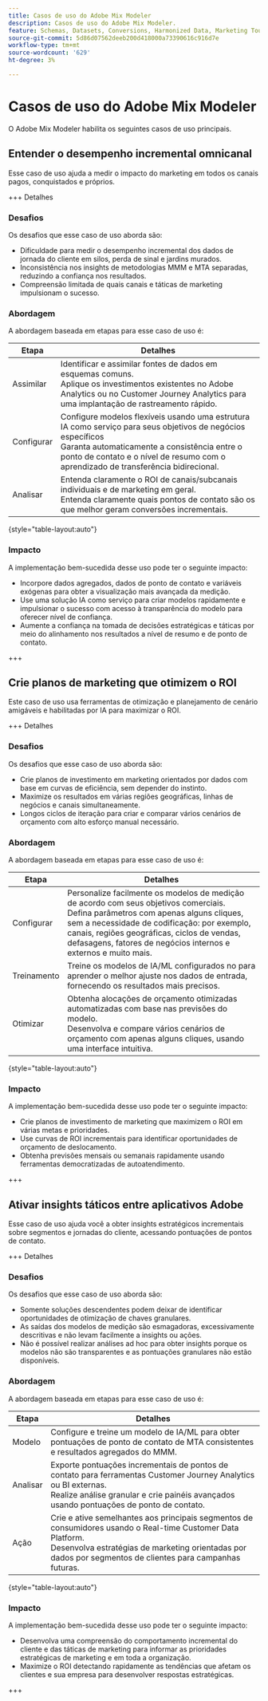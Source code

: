 ```yaml
---
title: Casos de uso do Adobe Mix Modeler
description: Casos de uso do Adobe Mix Modeler.
feature: Schemas, Datasets, Conversions, Harmonized Data, Marketing Touch Points, Models, Plans
source-git-commit: 5d86d07562deeb200d418000a73390616c916d7e
workflow-type: tm+mt
source-wordcount: '629'
ht-degree: 3%

---
```



# Casos de uso do Adobe Mix Modeler

O Adobe Mix Modeler habilita os seguintes casos de uso principais.

## Entender o desempenho incremental omnicanal

Esse caso de uso ajuda a medir o impacto do marketing em todos os canais pagos, conquistados e próprios.

+++ Detalhes

### Desafios

Os desafios que esse caso de uso aborda são:

* Dificuldade para medir o desempenho incremental dos dados de jornada do cliente em silos, perda de sinal e jardins murados.
* Inconsistência nos insights de metodologias MMM e MTA separadas, reduzindo a confiança nos resultados.
* Compreensão limitada de quais canais e táticas de marketing impulsionam o sucesso.

### Abordagem

A abordagem baseada em etapas para esse caso de uso é:

| Etapa | Detalhes |
|---|---|
| Assimilar | Identificar e assimilar fontes de dados em esquemas comuns. <br/>Aplique os investimentos existentes no Adobe Analytics ou no Customer Journey Analytics para uma implantação de rastreamento rápido. |
| Configurar | Configure modelos flexíveis usando uma estrutura IA como serviço para seus objetivos de negócios específicos<br/>Garanta automaticamente a consistência entre o ponto de contato e o nível de resumo com o aprendizado de transferência bidirecional. |
| Analisar | Entenda claramente o ROI de canais/subcanais individuais e de marketing em geral.<br/>Entenda claramente quais pontos de contato são os que melhor geram conversões incrementais. |

{style="table-layout:auto"}


### Impacto

A implementação bem-sucedida desse uso pode ter o seguinte impacto:

* Incorpore dados agregados, dados de ponto de contato e variáveis exógenas para obter a visualização mais avançada da medição.
* Use uma solução IA como serviço para criar modelos rapidamente e impulsionar o sucesso com acesso à transparência do modelo para oferecer nível de confiança.
* Aumente a confiança na tomada de decisões estratégicas e táticas por meio do alinhamento nos resultados a nível de resumo e de ponto de contato.

+++


## Crie planos de marketing que otimizem o ROI

Este caso de uso usa ferramentas de otimização e planejamento de cenário amigáveis e habilitadas por IA para maximizar o ROI.

+++ Detalhes

### Desafios

Os desafios que esse caso de uso aborda são:

* Crie planos de investimento em marketing orientados por dados com base em curvas de eficiência, sem depender do instinto.
* Maximize os resultados em várias regiões geográficas, linhas de negócios e canais simultaneamente.
* Longos ciclos de iteração para criar e comparar vários cenários de orçamento com alto esforço manual necessário.


### Abordagem

A abordagem baseada em etapas para esse caso de uso é:

| Etapa | Detalhes |
|---|---|
| Configurar | Personalize facilmente os modelos de medição de acordo com seus objetivos comerciais.<br/>Defina parâmetros com apenas alguns cliques, sem a necessidade de codificação: por exemplo, canais, regiões geográficas, ciclos de vendas, defasagens, fatores de negócios internos e externos e muito mais. |
| Treinamento | Treine os modelos de IA/ML configurados no para aprender o melhor ajuste nos dados de entrada, fornecendo os resultados mais precisos. |
| Otimizar | Obtenha alocações de orçamento otimizadas automatizadas com base nas previsões do modelo.<br/>Desenvolva e compare vários cenários de orçamento com apenas alguns cliques, usando uma interface intuitiva. |

{style="table-layout:auto"}


### Impacto

A implementação bem-sucedida desse uso pode ter o seguinte impacto:

* Crie planos de investimento de marketing que maximizem o ROI em várias metas e prioridades.
* Use curvas de ROI incrementais para identificar oportunidades de orçamento de deslocamento.
* Obtenha previsões mensais ou semanais rapidamente usando ferramentas democratizadas de autoatendimento.

+++

<!-- This use case is not supported with initial release

## Make data-driven inflight optimizations

This use case helps you to improve ROI weekly by assessing actual and forecasted performance to make inflight improvements.

+++ Details

### Challenges

The challenges this use case addresses are:

* Campaign performance is often slow, or lacks granularity need to confidently optimize.
* Messy, non-standardized data across dozens of channels and sources drives slow time to insight.
* No democratized access to tools and overreliance on select experts or external vendors, increasing turnaround times.



### Approach

The step based approach for this use case:

| Step | Details |
|---|---|
| Ingest | Ingest data in common schemas for easy model refreshes and reusability across Experience Platform applications.<br/>Streamline data piping, cleaning & QA with automated harmonization tools. |
| Refresh | Build and refresh AI/ML  models using a user-friendly, self-service platform.<br/>Get new results, including historic and forecasted ROIs by channel, on a weekly or monthly basis. |
| Optimize | Make rapid inflight optimizations by shifting spend across channels based on measured performance. |

{style="table-layout:auto"}


### Impact 

Successful implementation of this use can have the following impact:

* Maximize speed, scalability, and usability across measurement & analytic use cases with standardized data schemas and common data foundation.
* Rapidly make weekly or monthly inflight optimizations and maximize ROI with data-driven spend shifts that reflect best forecasted ROIs.

+++

-->

## Ativar insights táticos entre aplicativos Adobe

Esse caso de uso ajuda você a obter insights estratégicos incrementais sobre segmentos e jornadas do cliente, acessando pontuações de pontos de contato.

+++ Detalhes

### Desafios

Os desafios que esse caso de uso aborda são:

* Somente soluções descendentes podem deixar de identificar oportunidades de otimização de chaves granulares.
* As saídas dos modelos de medição são esmagadoras, excessivamente descritivas e não levam facilmente a insights ou ações.
* Não é possível realizar análises ad hoc para obter insights porque os modelos não são transparentes e as pontuações granulares não estão disponíveis.


### Abordagem

A abordagem baseada em etapas para esse caso de uso é:

| Etapa | Detalhes |
|---|---|
| Modelo | Configure e treine um modelo de IA/ML para obter pontuações de ponto de contato de MTA consistentes e resultados agregados do MMM. |
| Analisar | Exporte pontuações incrementais de pontos de contato para ferramentas Customer Journey Analytics ou BI externas.<br/>Realize análise granular e crie painéis avançados usando pontuações de ponto de contato. |
| Ação | Crie e ative semelhantes aos principais segmentos de consumidores usando o Real-time Customer Data Platform.<br/>Desenvolva estratégias de marketing orientadas por dados por segmentos de clientes para campanhas futuras. |

{style="table-layout:auto"}


### Impacto

A implementação bem-sucedida desse uso pode ter o seguinte impacto:

* Desenvolva uma compreensão do comportamento incremental do cliente e das táticas de marketing para informar as prioridades estratégicas de marketing e em toda a organização.
* Maximize o ROI detectando rapidamente as tendências que afetam os clientes e sua empresa para desenvolver respostas estratégicas.


+++

